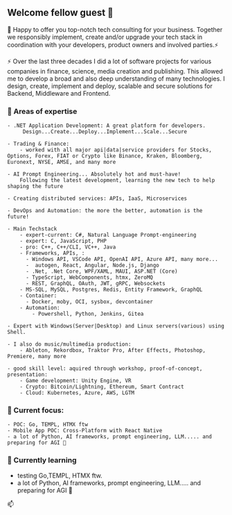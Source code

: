 ## Welcome fellow guest 💬 

👯 Happy to offer you top-notch tech consulting for your business.
Together we responsibly implement, create and/or upgrade your tech stack in coordination with your developers, product owners and involved parties.⚡

⚡ Over the last three decades I did a lot of software projects for various companies in finance, science, media creation and publishing. This allowed me to develop a broad and also deep understanding of many technologies.
I design, create, implement and deploy, scalable and secure solutions for Backend, Middleware and Frontend.

### 🔱 Areas of expertise

    - .NET Application Development: A great platform for developers.
         Design...Create...Deploy...Implement...Scale...Secure

    - Trading & Finance:
        - worked with all major api|data|service providers for Stocks, Options, Forex, FIAT or Crypto like Binance, Kraken, Bloomberg, Euronext, NYSE, AMSE, and many more

    - AI Prompt Engineering... Absolutely hot and must-have!
        Following the latest development, learning the new tech to help shaping the future

    - Creating distributed services: APIs, IaaS, Microservices

    - DevOps and Automation: the more the better, automation is the future!

    - Main Techstack
        - expert-current: C#, Natural Language Prompt-engineering
        - expert: C, JavaScript, PHP
        - pro: C++, C++/CLI, VC++, Java
        - Frameworks, APIs, :
          - Windows API, VSCode API, OpenAI API, Azure API, many more...
          -  autogen, React, Angular, Node.js, Django
          - .Net, .Net Core, WPF/XAML, MAUI, ASP.NET (Core)
          - TypeScript, WebComponents, htmx, ZeroMQ
          - REST, GraphQL, OAuth, JWT, gRPC, Websockets
        - MS-SQL, MySQL, Postgres, Redis, Entity Framework, GraphQL
        - Container: 
          - Docker, moby, OCI, sysbox, devcontainer
        - Automation:
            - Powershell, Python, Jenkins, Gitea
         
    - Expert with Windows(Server|Desktop) and Linux servers(various) using Shell.

    - I also do music/multimedia production:
        - Ableton, Rekordbox, Traktor Pro, After Effects, Photoshop, Premiere, many more

    - good skill level: aquired through workshop, proof-of-concept, presentation:
        - Game development: Unity Engine, VR
        - Crypto: Bitcoin/Lightning, Ethereum, Smart Contract
        - Cloud: Kubernetes, Azure, AWS, LGTM

### 🌱 Current focus:

    - POC: Go, TEMPL, HTMX ftw
    - Mobile App POC: Cross-Platform with React Native
    - a lot of Python, AI frameworks, prompt engineering, LLM..... and preparing for AGI 🔭


### 🌱 Currently learning
- testing Go,TEMPL, HTMX ftw.
- a lot of Python, AI frameworks, prompt engineering, LLM..... and preparing for AGI 🔭

📫

<!--
**0xDO/0xDO** is a ✨ _special_ ✨ repository because its `README.md` (this file) appears on your GitHub profile.

Here are some ideas to get you started:

- 🔭 I’m currently working on ...
- 🌱 I’m currently learning ...
- 👯 I’m looking to collaborate on ...
- 🤔 I’m looking for help with ...
- 💬 Ask me about ...
- 📫 How to reach me: ...
- 😄 Pronouns: ...
- ⚡ Fun fact: ...
-->
